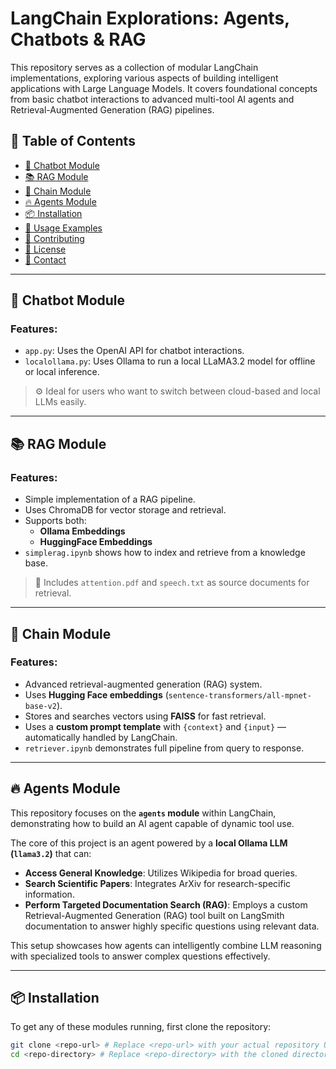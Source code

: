 # LangChain Explorations: Agents, Chatbots & RAG

This repository serves as a collection of modular LangChain implementations, exploring various aspects of building intelligent applications with Large Language Models. It covers foundational concepts from basic chatbot interactions to advanced multi-tool AI agents and Retrieval-Augmented Generation (RAG) pipelines.

## 📝 Table of Contents
- [🤖 Chatbot Module](#-chatbot-module)
- [📚 RAG Module](#-rag-module)
- [🔗 Chain Module](#-chain-module)
- [🔥 Agents Module](#-agents-module)
- [📦 Installation](#-installation)
- [🚀 Usage Examples](#-usage-examples)
- [🤝 Contributing](#-contributing)
- [📄 License](#-license)
- [📧 Contact](#-contact)

---

## 🤖 Chatbot Module

### Features:
- `app.py`: Uses the OpenAI API for chatbot interactions.
- `localollama.py`: Uses Ollama to run a local LLaMA3.2 model for offline or local inference.

> ⚙️ Ideal for users who want to switch between cloud-based and local LLMs easily.

---

## 📚 RAG Module

### Features:
- Simple implementation of a RAG pipeline.
- Uses ChromaDB for vector storage and retrieval.
- Supports both:
  - **Ollama Embeddings**
  - **HuggingFace Embeddings**
- `simplerag.ipynb` shows how to index and retrieve from a knowledge base.

> 📝 Includes `attention.pdf` and `speech.txt` as source documents for retrieval.

---

## 🔗 Chain Module

### Features:
- Advanced retrieval-augmented generation (RAG) system.
- Uses **Hugging Face embeddings** (`sentence-transformers/all-mpnet-base-v2`).
- Stores and searches vectors using **FAISS** for fast retrieval.
- Uses a **custom prompt template** with `{context}` and `{input}` — automatically handled by LangChain.
- `retriever.ipynb` demonstrates full pipeline from query to response.

---

## 🔥 Agents Module

This repository focuses on the **`agents` module** within LangChain, demonstrating how to build an AI agent capable of dynamic tool use.

The core of this project is an agent powered by a **local Ollama LLM (`llama3.2`)** that can:

* **Access General Knowledge**: Utilizes Wikipedia for broad queries.
* **Search Scientific Papers**: Integrates ArXiv for research-specific information.
* **Perform Targeted Documentation Search (RAG)**: Employs a custom Retrieval-Augmented Generation (RAG) tool built on LangSmith documentation to answer highly specific questions using relevant data.

This setup showcases how agents can intelligently combine LLM reasoning with specialized tools to answer complex questions effectively.

---

## 📦 Installation

To get any of these modules running, first clone the repository:

```bash
git clone <repo-url> # Replace <repo-url> with your actual repository URL
cd <repo-directory> # Replace <repo-directory> with the cloned directory name
